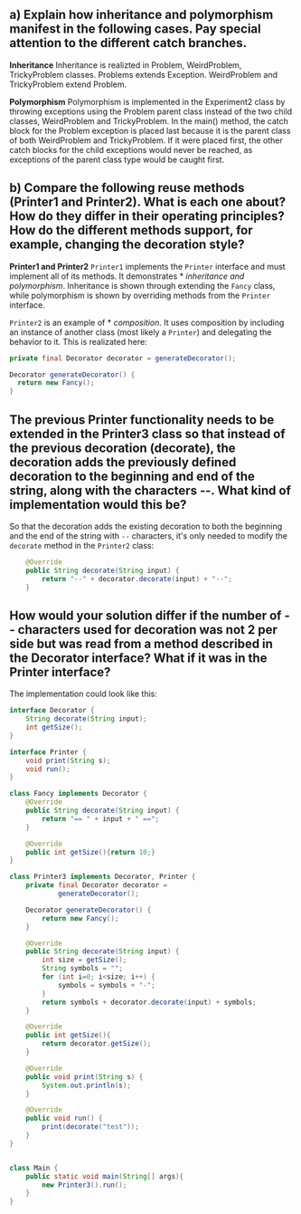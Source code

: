 ## a) Explain how inheritance and polymorphism manifest in the following cases. Pay special attention to the different catch branches.

**Inheritance**
Inheritance is realizted in Problem, WeirdProblem, TrickyProblem classes. Problems extends Exception. WeirdProblem and TrickyProblem extend Problem.

**Polymorphism**
Polymorphism is implemented in the Experiment2 class by throwing exceptions using the Problem parent class instead of the two child classes, WeirdProblem and TrickyProblem. In the main() method, the catch block for the Problem exception is placed last because it is the parent class of both WeirdProblem and TrickyProblem. If it were placed first, the other catch blocks for the child exceptions would never be reached, as exceptions of the parent class type would be caught first.

## b) Compare the following reuse methods (Printer1 and Printer2). What is each one about? How do they differ in their operating principles? How do the different methods support, for example, changing the decoration style?
**Printer1 and Printer2**
`Printer1` implements the `Printer` interface and must implement all of its methods. It demonstrates * *inheritance and polymorphism*. Inheritance is shown through extending the `Fancy` class, while polymorphism is shown by overriding methods from the `Printer` interface.

`Printer2` is an example of * *composition*. It uses composition by including an instance of another class (most likely a `Printer`) and delegating the behavior to it. This is realizated here:
```java
private final Decorator decorator = generateDecorator();

Decorator generateDecorator() {
  return new Fancy();
}
```

## The previous Printer functionality needs to be extended in the Printer3 class so that instead of the previous decoration (decorate), the decoration adds the previously defined decoration to the beginning and end of the string, along with the characters --. What kind of implementation would this be?
So that the decoration adds the existing decoration to both the beginning and the end of the string with `--` characters, it's only needed to modify the `decorate` method in the `Printer2` class:
```java
    @Override
    public String decorate(String input) {
        return "--" + decorator.decorate(input) + "--";
    }
```

## How would your solution differ if the number of -- characters used for decoration was not 2 per side but was read from a method described in the Decorator interface? What if it was in the Printer interface?
The implementation could look like this:
```java
interface Decorator {
    String decorate(String input);
    int getSize();
}

interface Printer {
    void print(String s);
    void run();
}

class Fancy implements Decorator {
    @Override
    public String decorate(String input) {
        return "== " + input + " ==";
    }

    @Override
    public int getSize(){return 10;}
}

class Printer3 implements Decorator, Printer {
    private final Decorator decorator =
            generateDecorator();

    Decorator generateDecorator() {
        return new Fancy();
    }

    @Override
    public String decorate(String input) {
        int size = getSize();
        String symbols = "";
        for (int i=0; i<size; i++) {
            symbols = symbols + "-";
        }
        return symbols + decorator.decorate(input) + symbols;
    }

    @Override
    public int getSize(){
        return decorator.getSize();
    }

    @Override
    public void print(String s) {
        System.out.println(s);
    }

    @Override
    public void run() {
        print(decorate("test"));
    }
}


class Main {
    public static void main(String[] args){
        new Printer3().run();
    }
}
```

